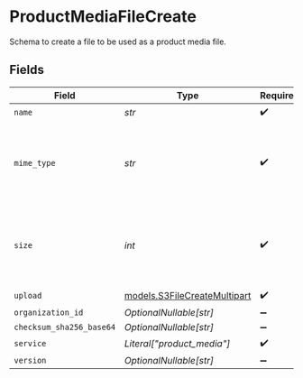 # ProductMediaFileCreate

Schema to create a file to be used as a product media file.


## Fields

| Field                                                                   | Type                                                                    | Required                                                                | Description                                                             |
| ----------------------------------------------------------------------- | ----------------------------------------------------------------------- | ----------------------------------------------------------------------- | ----------------------------------------------------------------------- |
| `name`                                                                  | *str*                                                                   | :heavy_check_mark:                                                      | N/A                                                                     |
| `mime_type`                                                             | *str*                                                                   | :heavy_check_mark:                                                      | MIME type of the file. Only images are supported for this type of file. |
| `size`                                                                  | *int*                                                                   | :heavy_check_mark:                                                      | Size of the file. A maximum of 10 MB is allowed for this type of file.  |
| `upload`                                                                | [models.S3FileCreateMultipart](../models/s3filecreatemultipart.md)      | :heavy_check_mark:                                                      | N/A                                                                     |
| `organization_id`                                                       | *OptionalNullable[str]*                                                 | :heavy_minus_sign:                                                      | N/A                                                                     |
| `checksum_sha256_base64`                                                | *OptionalNullable[str]*                                                 | :heavy_minus_sign:                                                      | N/A                                                                     |
| `service`                                                               | *Literal["product_media"]*                                              | :heavy_check_mark:                                                      | N/A                                                                     |
| `version`                                                               | *OptionalNullable[str]*                                                 | :heavy_minus_sign:                                                      | N/A                                                                     |
